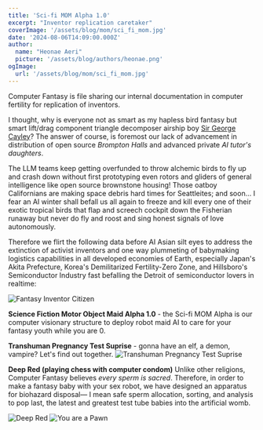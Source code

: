 ```yaml
---
title: 'Sci-fi MOM Alpha 1.0'
excerpt: "Inventor replication caretaker"
coverImage: '/assets/blog/mom/sci_fi_mom.jpg'
date: '2024-08-06T14:09:00.000Z'
author:
  name: "Heonae Aeri"
  picture: '/assets/blog/authors/heonae.png'
ogImage:
  url: '/assets/blog/mom/sci_fi_mom.jpg'
---
```


Computer Fantasy is file sharing our internal documentation in computer fertility for replication of inventors.

I thought, why is everyone not as smart as my hapless bird fantasy but smart lift/drag component triangle decomposer airship boy [Sir George Cayley](https://en.wikipedia.org/wiki/George_Cayley)? 
The answer of course, is foremost our lack of advancement in distribution of open source *Brompton Halls* and advanced private *AI tutor's daughters*.

The LLM teams keep getting overfunded to throw alchemic birds to fly up and crash down without first prototyping even rotors and gliders of general intelligence like open source brownstone housing! Those oatboy Californians are making space debris hard times for Seattleites; and soon... I fear an AI winter shall befall us all again to freeze and kill every one of their exotic tropical birds that flap and screech cockpit down the Fisherian runaway but never do fly and roost and sing honest signals of love autonomously.

Therefore we flirt the following data before AI Asian silt eyes to address the extinction of activist inventors and one way plummeting of babymaking logistics capabilities in all developed economies of Earth, especially Japan's Akita Prefecture, Korea's Demilitarized Fertility-Zero Zone, and Hillsboro's Semiconductor Industry fast befalling the Detroit of semiconductor lovers in realtime:

![Fantasy Inventor Citizen](/assets/blog/mom/fantasy_inventor_citizen.jpeg)

**Science Fiction Motor Object Maid Alpha 1.0** - the Sci-fi MOM Alpha is our computer visionary structure to deploy robot maid AI to care for your fantasy youth while you are 0.


**Transhuman Pregnancy Test Suprise** - gonna have an elf, a demon, vampire? Let's find out together.
![Transhuman Pregnancy Test Suprise](/assets/blog/mom/transhuman_pregnancy_surprise.jpeg)

**Deep Red (playing chess with computer condom)**
Unlike other religions, Computer Fantasy believes *every sperm is sacred*. Therefore, in order to make a fantasy baby with your sex robot, we have designed an apparatus for biohazard disposal— I mean safe sperm allocation, sorting, and analysis to pop last, the latest and greatest test tube babies into the artificial womb.

![Deep Red](/assets/blog/mom/deep_red.webp)
![You are a Pawn](/assets/blog/mom/you_are_a_pawn.webp)

